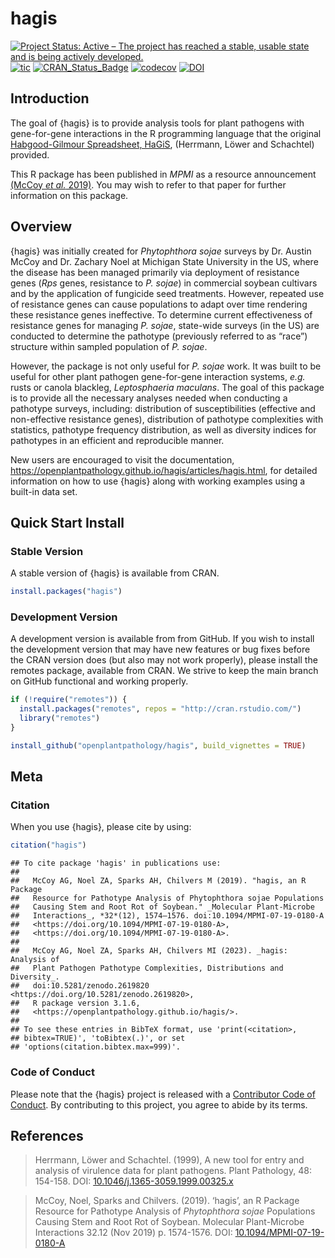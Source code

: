 hagis
================

<!-- badges: start -->

[![Project Status: Active – The project has reached a stable, usable
state and is being actively
developed.](https://www.repostatus.org/badges/latest/active.svg)](https://www.repostatus.org/#active)
[![tic](https://github.com/openplantpathology/hagis/workflows/tic/badge.svg?branch=main)](https://github.com/openplantpathology/hagis/actions)
[![CRAN_Status_Badge](https://www.r-pkg.org/badges/version/hagis)](https://cran.r-project.org/package=hagis)
[![codecov](https://codecov.io/gh/openplantpathology/hagis/branch/main/graph/badge.svg)](https://app.codecov.io/gh/openplantpathology/hagis)
[![DOI](https://zenodo.org/badge/164751172.svg)](https://zenodo.org/badge/latestdoi/164751172)
<!-- badges: end -->

## Introduction

The goal of {hagis} is to provide analysis tools for plant pathogens
with gene-for-gene interactions in the R programming language that the
original [Habgood-Gilmour Spreadsheet,
HaGiS](https://doi.org/10.1046/j.1365-3059.1999.00325.x), (Herrmann,
Löwer and Schachtel) provided.

This R package has been published in *MPMI* as a resource announcement
[(McCoy *et al.* 2019)](https://doi.org/10.1094/MPMI-07-19-0180-A). You
may wish to refer to that paper for further information on this package.

## Overview

{hagis} was initially created for *Phytophthora sojae* surveys by
Dr. Austin McCoy and Dr. Zachary Noel at Michigan State University in
the US, where the disease has been managed primarily via deployment of
resistance genes (*Rps* genes, resistance to *P. sojae*) in commercial
soybean cultivars and by the application of fungicide seed treatments.
However, repeated use of resistance genes can cause populations to adapt
over time rendering these resistance genes ineffective. To determine
current effectiveness of resistance genes for managing *P. sojae*,
state-wide surveys (in the US) are conducted to determine the pathotype
(previously referred to as “race”) structure within sampled population
of *P. sojae*.

However, the package is not only useful for *P. sojae* work. It was
built to be useful for other plant pathogen gene-for-gene interaction
systems, *e.g.* rusts or canola blackleg, *Leptosphaeria maculans*. The
goal of this package is to provide all the necessary analyses needed
when conducting a pathotype surveys, including: distribution of
susceptibilities (effective and non-effective resistance genes),
distribution of pathotype complexities with statistics, pathotype
frequency distribution, as well as diversity indices for pathotypes in
an efficient and reproducible manner.

New users are encouraged to visit the documentation,
<https://openplantpathology.github.io/hagis/articles/hagis.html>, for
detailed information on how to use {hagis} along with working examples
using a built-in data set.

## Quick Start Install

### Stable Version

A stable version of {hagis} is available from CRAN.

``` r
install.packages("hagis")
```

### Development Version

A development version is available from from GitHub. If you wish to
install the development version that may have new features or bug fixes
before the CRAN version does (but also may not work properly), please
install the remotes package, available from CRAN. We strive to keep the
main branch on GitHub functional and working properly.

``` r
if (!require("remotes")) {
  install.packages("remotes", repos = "http://cran.rstudio.com/")
  library("remotes")
}

install_github("openplantpathology/hagis", build_vignettes = TRUE)
```

## Meta

### Citation

When you use {hagis}, please cite by using:

``` r
citation("hagis")
```

    ## To cite package 'hagis' in publications use:
    ## 
    ##   McCoy AG, Noel ZA, Sparks AH, Chilvers M (2019). "hagis, an R Package
    ##   Resource for Pathotype Analysis of Phytophthora sojae Populations
    ##   Causing Stem and Root Rot of Soybean." _Molecular Plant-Microbe
    ##   Interactions_, *32*(12), 1574–1576. doi:10.1094/MPMI-07-19-0180-A
    ##   <https://doi.org/10.1094/MPMI-07-19-0180-A>,
    ##   <https://doi.org/10.1094/MPMI-07-19-0180-A>.
    ## 
    ##   McCoy AG, Noel ZA, Sparks AH, Chilvers MI (2023). _hagis: Analysis of
    ##   Plant Pathogen Pathotype Complexities, Distributions and Diversity_.
    ##   doi:10.5281/zenodo.2619820 <https://doi.org/10.5281/zenodo.2619820>,
    ##   R package version 3.1.6,
    ##   <https://openplantpathology.github.io/hagis/>.
    ## 
    ## To see these entries in BibTeX format, use 'print(<citation>,
    ## bibtex=TRUE)', 'toBibtex(.)', or set
    ## 'options(citation.bibtex.max=999)'.

### Code of Conduct

Please note that the {hagis} project is released with a [Contributor
Code of
Conduct](https://contributor-covenant.org/version/2/0/CODE_OF_CONDUCT.html).
By contributing to this project, you agree to abide by its terms.

## References

> Herrmann, Löwer and Schachtel. (1999), A new tool for entry and
> analysis of virulence data for plant pathogens. Plant Pathology, 48:
> 154-158. DOI:
> [10.1046/j.1365-3059.1999.00325.x](https://doi.org/10.1046/j.1365-3059.1999.00325.x)

> McCoy, Noel, Sparks and Chilvers. (2019). ‘hagis’, an R Package
> Resource for Pathotype Analysis of *Phytophthora sojae* Populations
> Causing Stem and Root Rot of Soybean. Molecular Plant-Microbe
> Interactions 32.12 (Nov 2019) p. 1574-1576. DOI:
> [10.1094/MPMI-07-19-0180-A](https://doi.org/10.1094/MPMI-07-19-0180-A)
